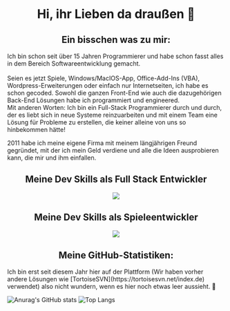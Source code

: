 <div>
<h1 align="center">Hi, ihr Lieben da draußen 👋</h1>

<h2 align="center">Ein bisschen was zu mir:</h2>
<p>Ich bin schon seit über 15 Jahren Programmierer und habe schon fasst alles in dem Bereich Softwareentwicklung gemacht. <br /><br /> Seien es jetzt Spiele, Windows/MacIOS-App, Office-Add-Ins (VBA), Wordpress-Erweiterungen oder einfach nur Internetseiten, ich habe es schon gecoded. Sowohl die ganzen Front-End wie auch die dazugehörigen Back-End Lösungen habe ich programmiert und engineered.<br /> Mit anderen Worten: Ich bin ein Full-Stack Programmierer durch und durch, der es liebt sich in neue Systeme reinzuarbeiten und mit einem Team eine Lösung für Probleme zu erstellen, die keiner alleine von uns so hinbekommen hätte!</p>
<p>2011 habe ich meine eigene Firma mit meinem längjährigen Freund gegründet, mit der ich mein Geld verdiene und alle die Ideen ausprobieren kann, die mir und ihm einfallen.</p>
 
<h2 align="center">Meine Dev Skills als Full Stack Entwickler</h2> 
<p align="center">
  <a href="https://skillicons.dev">
    <img src="https://skillicons.dev/icons?i=java,js,html,css,aws,blender,azure,bootstrap,cpp,cs,dotnet,eclipse,tailwind,linux,github,linkedin,mysql,mongodb,ps,php,docker,powershell,processing,py,raspberrypi,regex,sqlite,stackoverflow,sketchup,swift,visualstudio,vscode,wordpress" />
  </a>
</p>

<h2 align="center"> Meine Dev Skills als Spieleentwickler</h2>
<p align="center">
  <a href="https://skillicons.dev">
    <img src="https://skillicons.dev/icons?i=java,azure,cpp,cs,py,dotnet,aws,blender,gamemakerstudio,github,godot,mysql,mongodb,processing,raspberrypi,regex,sqlite,ps,stackoverflow,swift,unity,unreal,eclipse,visualstudio,vscode" />
  </a>
</p>
<!--
[![My Skills](https://skillicons.dev/icons?i=java,js,html,css,aws,blender,azure,bootstrap,cpp,cs,dotnet,eclipse,tailwind,linux,gamemakerstudio,github,godot,linkedin,mysql,mongodb,ps,php,docker,powershell,processing,py,raspberrypi,regex,sqlite,stackoverflow,sketchup,swift,unity,unreal,visualstudio,vscode,wordpress)](https://skillicons.dev)
-->

<h2 align="center">Meine GitHub-Statistiken:</h2>
<p>Ich bin erst seit diesem Jahr hier auf der Plattform (Wir haben vorher andere Lösungen wie [TortoiseSVN](https://tortoisesvn.net/index.de) verwendet) also nicht wundern, wenn es hier noch etwas leer aussieht. 🥴 </p>

![Anurag's GitHub stats](https://github-readme-stats.vercel.app/api?username=GoetzMight&show_icons=true&theme=github_dark_dimmed&hide=issues&bg_color=242938&locale=de&border_radius=11&hide_border=true&rank_icon=github) ![Top Langs](https://github-readme-stats.vercel.app/api/top-langs/?username=GoetzMight&layout=donut&bg_color=242938&locale=de&border_radius=11&hide_border=true)  
</div>

<!--
**GoetzMight/GoetzMight** is a ✨ _special_ ✨ repository because its `README.md` (this file) appears on your GitHub profile.

Here are some ideas to get you started:

- 🔭 I’m currently working on ...
- 🌱 I’m currently learning ...
- 👯 I’m looking to collaborate on ...
- 🤔 I’m looking for help with ...
- 💬 Ask me about ...
- 📫 How to reach me: ...
- 😄 Pronouns: ...
- ⚡ Fun fact: ...
-->

